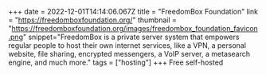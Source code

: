 +++
date = 2022-12-01T14:14:06.067Z
title = "FreedomBox Foundation"
link = "https://freedomboxfoundation.org/"
thumbnail = "https://freedomboxfoundation.org/images/freedombox_foundation_favicon.png"
snippet="FreedomBox is a private server system that empowers regular people to host their own internet services, like a VPN, a personal website, file sharing, encrypted messengers, a VoIP server, a metasearch engine, and much more."
tags = ["hosting"]
+++
Free self-hosted
